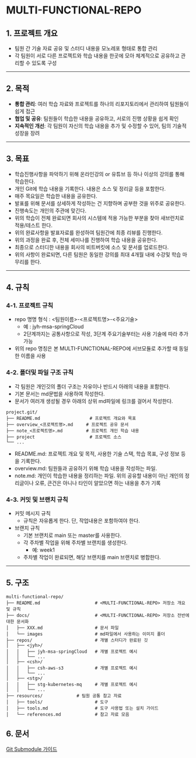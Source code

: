 # MULTI-FUNCTIONAL-REPO

## 1. 프로젝트 개요
- 팀원 간 기술 자료 공유 및 스터디 내용을 모노레포 형태로 통합 관리
- 각 팀원이 서로 다른 프로젝트와 학습 내용을 한곳에 모아 체계적으로 공유하고 관리할 수 있도록 구성

---

## 2. 목적
- **통합 관리**: 여러 학습 자료와 프로젝트를 하나의 리포지토리에서 관리하여 팀원들이 쉽게 접근
- **협업 및 공유**: 팀원들이 학습한 내용을 공유하고, 서로의 진행 상황을 쉽게 확인
- **지속적인 개선**: 각 팀원이 자신의 학습 내용을 추가 및 수정할 수 있어, 팀의 기술적 성장을 장려

---

## 3. 목표
- 학습진행사항을 파악하기 위해 온라인강의 or 유튜브 등 하나 이상의 강의를 통해 학습한다.
- 개인 Git에 학습 내용을 기록한다. 내용은 소스 및 정리글 등을 포함한다.
- 매주 목요일은 학습한 내용을 공유한다.
- 발표를 위해 문서를 상세하게 작성하는 건 지향하며 공부한 것을 위주로 공유한다.
- 진행속도는 개인의 주관에 맞긴다. 
- 위의 학습이 전체 완료되면 회사의 시스템에 적용 가능한 부분을 찾아 새브런치로 적용/테스트 한다.
- 위의 완료사항을 발표자료를 완성하여 팀원간에 최종 리뷰를 진행한다.
- 위의 과정을 완료 후, 전체 세미나를 진행하여 학습 내용을 공유한다.
- 최종으로 스터디한 내용을 회사의 비트버킷에 소스 및 문서를 업로드한다.
- 위의 사항이 완료되면, 다른 팀원은 동일한 강의를 최대 4개월 내에 수강및 학습 마무리를 한다.

---

## 4. 규칙
### 4-1. 프로젝트 규칙
- repo 명명 형식 : <팀원이름>-<프로젝트명>-<주요기술>
    - 예 : jyh-msa-springCloud
    - 2단계까지는 공통사항으로 작성, 3단계 주요기술부터는 사용 기술에 따라 추가 가능
- 위의 repo 명칭은 본 MULTI-FUNCTIONAL-REPO에 서브모듈로 추가할 때 동일한 이름을 사용

### 4-2. 폴더및 파일 구조 규칙
- 각 팀원은 개인깃의 폴더 구조는 자유이나 반드시 아래의 내용을 포함한다.
- 기본 문서는 md문법을 사용하여 작성한다.
- 문서가 여러개 생성될 경우 아래의 상위 md파일에 링크를 걸어서 작성한다.
```plaintext
project.git/
├── README.md                   # 프로젝트 개요와 목표
├── overview_<프로젝트명>.md     # 프로젝트 공유 문서
├── note_<프로젝트명>.md         # 프로젝트 개인 학습 내용
├── project                     # 프로젝트 소스
└── ...                         
```
- README.md: 프로젝트 개요 및 목적, 사용한 기술 스택, 학습 목표, 구성 정보 등을 기록한다.
- overview.md: 팀원들과 공유하기 위해 학습 내용을 작성하는 파일.
- note.md: 개인이 학습한 내용을 정리하는 파일. 위의 공유할 내용이 아닌 개인의 정리글이나 오류, 큰건은 아니나 타인이 알았으면 하는 내용을 추가 기록

### 4-3. 커밋 및 브랜치 규칙
- 커밋 메시지 규칙
    - 규칙은 자유롭게 한다. 단, 작업내용은 포함하여야 한다.
- 브랜치 규칙
    - 기본 브랜치로 main 또는 master를 사용한다.
    - 각 주차별 작업을 위해 주차별 브랜치를 생성한다.
        - 예: week1
    - 주차별 작업이 완료되면, 해당 브랜치를 main 브랜치로 병합한다.
---

## 5. 구조
```plaintext
multi-functional-repo/
├── README.md                     # <MULTI-FUNCTIONAL-REPO> 저장소 개요 및 규칙
├── docs/                         # <MULTI-FUNCTIONAL-REPO> 저장소 전반에 대한 문서화
│   ├── XXX.md                    # 문서 파일
│   └── images                    # md파일에서 사용하는 이미지 폴더
├── repos/                        # 개별 스터디가 완료된 깃
│   ├── <jyh>/
│   │   ├── jyh-msa-springCloud   # 개별 프로젝트 예시
│   │   └── ...
│   ├── <csh>/
│   │   ├── csh-aws-s3            # 개별 프로젝트 예시
│   │   └── ...
│   ├── <stg>/
│   │   ├── stg-kubernetes-mq     # 개별 프로젝트 예시
│   │   └── ...
├── resources/             # 팀원 공통 참고 자료
│   ├── tools/                    # 도구
│   ├── tools.md                  # 도구 사용법 또는 설치 가이드
│   └── references.md             # 참고 자료 모음

```

## 6. 문서
[Git Submodule 가이드](docs/git-submodule.md)